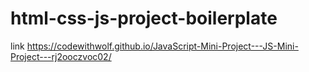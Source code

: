 # html-css-js-project-boilerplate

link   https://codewithwolf.github.io/JavaScript-Mini-Project---JS-Mini-Project---rj2ooczvoc02/
